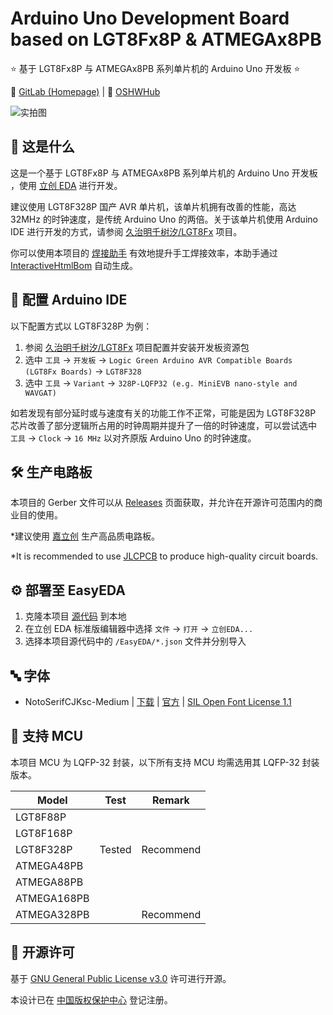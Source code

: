 # Arduino Uno Development Board based on LGT8Fx8P & ATMEGAx8PB

⭐ 基于 LGT8Fx8P 与 ATMEGAx8PB 系列单片机的 Arduino Uno 开发板 ⭐

🔗 [GitLab (Homepage)](https://gitlab.soraharu.com/XiaoXi/Arduino-Uno-Development-Board-based-on-LGT8Fx8P-and-ATMEGAx8PB) | 🔗 [OSHWHub](https://oshwhub.com/yanranxiaoxi/Arduino-Uno-Development-Board-based-on-LGT8Fx8P-and-ATMEGAx8PB)

![实拍图](https://downloadserver.soraharu.com:7000/Arduino%20Uno%20Development%20Board%20based%20on%20LGT8Fx8P%20and%20ATMEGAx8PB/Image/Product_quality_5.jpg)

## 🤔 这是什么

这是一个基于 LGT8Fx8P 与 ATMEGAx8PB 系列单片机的 Arduino Uno 开发板 ，使用 [立创 EDA](https://lceda.cn/) 进行开发。

建议使用 LGT8F328P 国产 AVR 单片机，该单片机拥有改善的性能，高达 32MHz 的时钟速度，是传统 Arduino Uno 的两倍。关于该单片机使用 Arduino IDE 进行开发的方式，请参阅 [久治明千树汐/LGT8Fx](https://gitlab.soraharu.com/XiaoXi/LGT8Fx) 项目。

你可以使用本项目的 [焊接助手](https://htmlpreview.soraharu.com/?https://gitlab.soraharu.com/XiaoXi/Arduino-Uno-Development-Board-based-on-LGT8Fx8P-and-ATMEGAx8PB/-/raw/master/InteractiveHtmlBom/index.html) 有效地提升手工焊接效率，本助手通过 [InteractiveHtmlBom](https://gitlab.soraharu.com/XiaoXi/InteractiveHtmlBom) 自动生成。

## 📝 配置 Arduino IDE

以下配置方式以 LGT8F328P 为例：

1. 参阅 [久治明千树汐/LGT8Fx](https://gitlab.soraharu.com/XiaoXi/LGT8Fx/-/blob/master/README.md#%EF%B8%8F-%E5%AE%89%E8%A3%85) 项目配置并安装开发板资源包
2. 选中 `工具` -> `开发板` -> `Logic Green Arduino AVR Compatible Boards (LGT8Fx Boards)` -> `LGT8F328`
3. 选中 `工具` -> `Variant` -> `328P-LQFP32 (e.g. MiniEVB nano-style and WAVGAT)`

如若发现有部分延时或与速度有关的功能工作不正常，可能是因为 LGT8F328P 芯片改善了部分逻辑所占用的时钟周期并提升了一倍的时钟速度，可以尝试选中 `工具` -> `Clock` -> `16 MHz` 以对齐原版 Arduino Uno 的时钟速度。

## 🛠️ 生产电路板

本项目的 Gerber 文件可以从 [Releases](https://gitlab.soraharu.com/XiaoXi/Arduino-Uno-Development-Board-based-on-LGT8Fx8P-and-ATMEGAx8PB/-/releases) 页面获取，并允许在开源许可范围内的商业目的使用。

*建议使用 [嘉立创](https://www.jlc.com/) 生产高品质电路板。

*It is recommended to use [JLCPCB](https://jlcpcb.com/) to produce high-quality circuit boards.

## ⚙️ 部署至 EasyEDA

1. 克隆本项目 [源代码](https://gitlab.soraharu.com/XiaoXi/Arduino-Uno-Development-Board-based-on-LGT8Fx8P-and-ATMEGAx8PB/-/archive/master/Arduino-Uno-Development-Board-based-on-LGT8Fx8P-and-ATMEGAx8PB-master.zip) 到本地
2. 在立创 EDA 标准版编辑器中选择 `文件` -> `打开` -> `立创EDA...`
3. 选择本项目源代码中的 `/EasyEDA/*.json` 文件并分别导入

## 🔤 字体

- NotoSerifCJKsc-Medium | [下载](https://github.com/googlefonts/noto-cjk/raw/main/Serif/NotoSerifCJKsc-Medium.otf) | [官方](https://github.com/googlefonts/noto-cjk) | [SIL Open Font License 1.1](https://choosealicense.com/licenses/ofl-1.1/)

## 📄 支持 MCU

本项目 MCU 为 LQFP-32 封装，以下所有支持 MCU 均需选用其 LQFP-32 封装版本。

| Model       | Test   | Remark    |
| ----------- | ------ | --------- |
| LGT8F88P    |        |           |
| LGT8F168P   |        |           |
| LGT8F328P   | Tested | Recommend |
| ATMEGA48PB  |        |           |
| ATMEGA88PB  |        |           |
| ATMEGA168PB |        |           |
| ATMEGA328PB |        | Recommend |

## 📜 开源许可

基于 [GNU General Public License v3.0](https://choosealicense.com/licenses/gpl-3.0/) 许可进行开源。

本设计已在 [中国版权保护中心](https://www.ccopyright.com.cn/) 登记注册。
